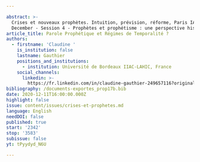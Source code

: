 ```yaml
---

abstract: >-
  Crises et nouveaux prophètes. Intuition, prévision, réforme, Paris IAS, 10-11
  December - Session 4 - Prophètes et prophétisme : une perspective historique
article_title: Parole Prophétique et Régimes de Temporalité ?
authors:
  - firstname: 'Claudine '
    is_institution: false
    lastname: Gauthier
    positions_and_institutions:
      - institution: Université de Bordeaux IIAC-LAHIC, France
    social_channels:
      linkedin: >-
        https://fr.linkedin.com/in/claudine-gauthier-249657116?original_referer=https%3A%2F%2Fwww.google.com%2F
bibliography: /documents-exportes_prop17b.bib
date: 2020-12-11T16:00:00.000Z
highlight: false
issue: content/issues/crises-et-prophetes.md
language: English
needDOI: false
published: true
start: '2342'
stop: '3583'
subissue: false
yt: tPyydyd_N6U

---
```



<Youtube yt="tPyydyd_N6U" caption="Parole prophétique et régimes de temporalité ?" start="2342" stop="3583"></Youtube>
